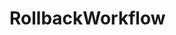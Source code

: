 # RollbackWorkflow

<api-endpoint openapi-path="../../../milestone.openapi.json" method="DELETE" endpoint="/workflow/execution/{executionId}"/>
